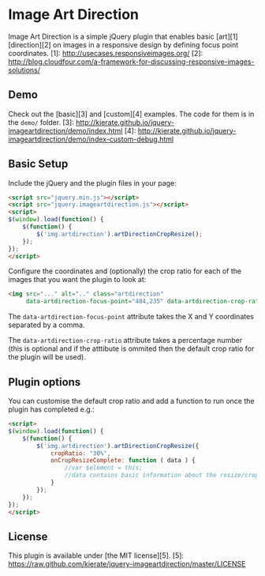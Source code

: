 Image Art Direction
===================

Image Art Direction is a simple jQuery plugin that enables basic [art][1] [direction][2] on images in a responsive design by defining focus point coordinates.
[1]: http://usecases.responsiveimages.org/
[2]: http://blog.cloudfour.com/a-framework-for-discussing-responsive-images-solutions/

Demo
----

Check out the [basic][3] and [custom][4] examples. The code for them is in the `demo/` folder.
[3]: http://kierate.github.io/jquery-imageartdirection/demo/index.html
[4]: http://kierate.github.io/jquery-imageartdirection/demo/index-custom-debug.html

Basic Setup
-----------

Include the jQuery and the plugin files in your page:

```html
<script src="jquery.min.js"></script>
<script src="jquery.imageartdirection.js"></script>
<script>
$(window).load(function() {
	$(function() {
		$('img.artdirection').artDirectionCropResize();
	});
});
</script>
```

Configure the coordinates and (optionally) the crop ratio for each of the images that you want the plugin to look at:

```html
<img src="..." alt=".." class="artdirection"
     data-artdirection-focus-point="484,235" data-artdirection-crop-ratio="25%">
```

The `data-artdirection-focus-point` attribute takes the X and Y coordinates separated by a comma.

The `data-artdirection-crop-ratio` attribute takes a percentage number (this is optional and if the atttibute is ommited then the default crop ratio for the plugin will be used).


Plugin options
--------------

You can customise the default crop ratio and add a function to run once the plugin has completed e.g.:
```html
<script>
$(window).load(function() {
	$(function() {
		$('img.artdirection').artDirectionCropResize({
			cropRatio: "30%",
			onCropResizeComplete: function ( data ) {
				//var $element = this;
				//data contains basic information about the resize/crop
			}
		});
	});
});
</script>
```

License
-------

This plugin is available under [the MIT license][5].
[5]: https://raw.github.com/kierate/jquery-imageartdirection/master/LICENSE
				

